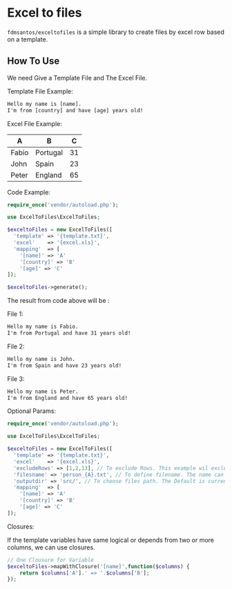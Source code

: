 # Excel to files

`fdmsantos/exceltofiles` is a simple library to create files by excel row based on a template.

## How To Use

We need Give a Template File and The Excel File.

Template File Example:

```txt
Hello my name is [name].
I'm from [country] and have [age] years old!
````

Excel File Example:

| A      | B         | C  |
| -------|-----------| ---|
| Fabio  | Portugal  | 31 |
| John   | Spain     | 23 |
| Peter  | England   | 65 |

Code Example:

```php
require_once('vendor/autoload.php');

use ExcelToFiles\ExcelToFiles;

$exceltoFiles = new ExcelToFiles([
  'template' => '{template.txt}',
  'excel'    => '{excel.xls}',
  'mapping'  => [
    '[name]' => 'A'
    '[country]' => 'B'
    '[age]' => 'C'
]);

$exceltoFiles->generate();
```
The result from code above will be :

File 1:
```txt
Hello my name is Fabio.
I'm from Portugal and have 31 years old!
````

File 2:
```txt
Hello my name is John.
I'm from Spain and have 23 years old!
````

File 3:
```txt
Hello my name is Peter.
I'm from England and have 65 years old!
````

Optional Params:
```php
require_once('vendor/autoload.php');

use ExcelToFiles\ExcelToFiles;

$exceltoFiles = new ExcelToFiles([
  'template' => '{template.txt}',
  'excel'    => '{excel.xls}',
  'excludeRows' => [1,2,13], // To exclude Rows. This example wil exclude row 1, 2 and 13
  'filesname' => 'person_{A}.txt', // To define filename. The name can depends from excel row. For this it's necessary use {column}.
  'outputdir' => 'src/', // To choose files path. The Default is current path.
  'mapping'  => [
    '[name]' => 'A'
    '[country]' => 'B'
    '[age]' => 'C'
]);
````

Closures:

If the template variables have same logical or depends from two or more columns, we can use closures.

```php
// One Clousure for Variable
$exceltoFiles->mapWithClosure('[name]',function($columns) {
	return $columns['A'].' => '.$columns['B'];
});
````
